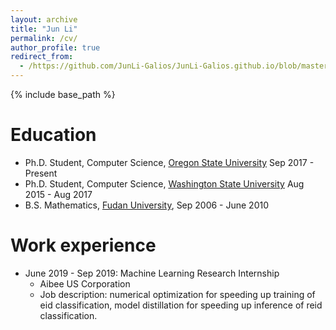 ```yaml
---
layout: archive
title: "Jun Li"
permalink: /cv/
author_profile: true
redirect_from:
  - /https://github.com/JunLi-Galios/JunLi-Galios.github.io/blob/master/files/Jun_Li_s_resume.pdf
---
```


{% include base_path %}

Education
======
* Ph.D. Student, Computer Science, [Oregon State University](https://oregonstate.edu/) Sep 2017 - Present
* Ph.D. Student, Computer Science, [Washington State University](https://wsu.edu/) Aug 2015 - Aug 2017
* B.S. Mathematics, [Fudan University](https://www.fudan.edu.cn/), Sep 2006 - June 2010


Work experience
======
* June 2019 - Sep 2019: Machine Learning Research Internship
  * Aibee US Corporation
  * Job description: numerical optimization for speeding up training of eid classification, model distillation for speeding up inference of reid classification.

